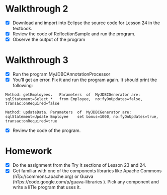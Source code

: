 # Walkthrough	2
- [x] Download	and	import	into	Eclipse	the	source code	for	Lesson	24	in	the	textbook.
- [x] Review	the	code	of	ReflectionSample	and	run	  the	program.
- [x] Observe	the	output	of	the	program

# Walkthrough	3
- [x] Run	the	program	MyJDBCAnnotationProcessor
- [x] You’ll	get	an	error.	Fix	it	and	run	the	program
again.	It	should	print	the	following:
```
Method:	getEmployees.	Parameters	of	MyJDBCGenerator	are:
sqlStatement=Select	*	from Employee,	no:fyOnUpdates=false,	transac:onRequired=false

Method:	updateData.	Parameters	of	MyJDBCGenerator	are:
sqlStatement=Update	Employee	set bonus=1000,	no:fyOnUpdates=true,	transac:onRequired=true
```
- [x] Review	the	code	of	the	program.

# Homework
- [x] Do	the	assignment	from	the	Try	It	sections	of	Lesson
  23	and	24.
- [x] Get	familiar	with	one	of	the	components	libraries	like
  Apache	Commons	(hTp://commons.apache.org)	or
  Guava	(hTps://code.google.com/p/guava-libraries	).
  Pick	any	component	and		write	a	liTle	program	that uses	it.
